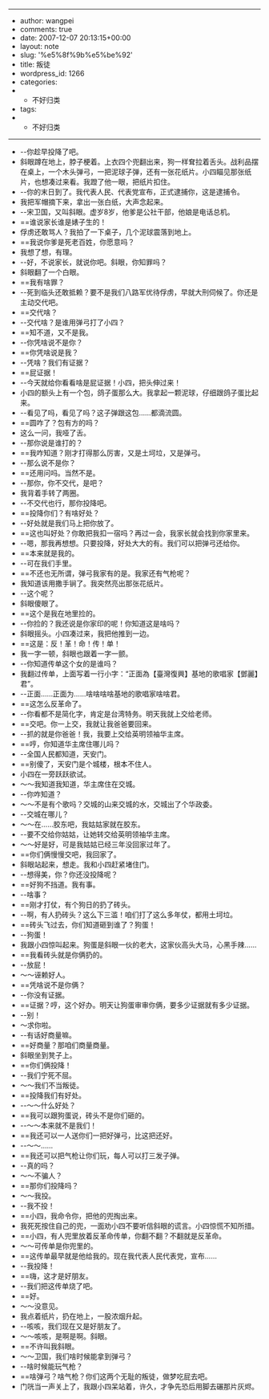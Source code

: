 - ---
- author: wangpei
- comments: true
- date: 2007-12-07 20:13:15+00:00
- layout: note
- slug: '%e5%8f%9b%e5%be%92'
- title: 叛徒
- wordpress_id: 1266
- categories:
- - 不好归类
- tags:
- - 不好归类
- ---
- --你趁早投降了吧。
- 斜眼蹲在地上，脖子梗着。上衣四个兜翻出来，狗一样耷拉着舌头。战利品摆在桌上，一个木头弹弓，一把泥球子弹，还有一张花纸片。小四瞄见那张纸片，也想凑过来看。我蹬了他一眼，把纸片扣住。
- --你的末日到了。我代表人民、代表党宣布，正式逮捕你，这是逮捕令。
- 我把军帽摘下来，拿出一张白纸，大声念起来。
- --宋卫国，又叫斜眼。虚岁8岁，他爹是公社干部，他娘是电话总机。
- ==谁说家长谁是婊子生的！
- 俘虏还敢骂人？我拍了一下桌子，几个泥球震落到地上。
- ==我说你爹是死老百姓，你愿意吗？
- 我想了想，有理。
- --好，不说家长，就说你吧。斜眼，你知罪吗？
- 斜眼翻了一个白眼。
- ==我有啥罪？
- --死到临头还敢抵赖？要不是我们八路军优待俘虏，早就大刑伺候了。你还是主动交代吧。
- ==交代啥？
- --交代啥？是谁用弹弓打了小四？
- ==知不道，又不是我。
- --你凭啥说不是你？
- ==你凭啥说是我？
- --凭啥？我们有证据？
- ==屁证据！
- --今天就给你看看啥是屁证据！小四，把头伸过来！
- 小四的额头上有一个包，鸽子蛋那么大。我拿起一颗泥球，仔细跟鸽子蛋比起来。
- --看见了吗，看见了吗？这子弹跟这包……都滴流圆。
- ==圆咋了？包有方的吗？
- 这么一问，我哑了舌。
- --那你说是谁打的？
- ==我咋知道？刚才打得那么厉害，又是土坷垃，又是弹弓。
- --那么说不是你？
- ==还用问吗。当然不是。
- --那你，你不交代，是吧？
- 我背着手转了两圈。
- --不交代也行，那你投降吧。
- ==投降你们？有啥好处？
- --好处就是我们马上把你放了。
- ==这也叫好处？你敢把我扣一宿吗？再过一会，我家长就会找到你家里来。
- --嗯，那我再想想。只要投降，好处大大的有。我们可以把弹弓还给你。
- ==本来就是我的。
- --可在我们手里。
- ==不还也无所谓，弹弓我家有的是。我家还有气枪呢？
- 我知道该用撒手锏了。我突然亮出那张花纸片。
- --这个呢？
- 斜眼傻眼了。
- ==这个是我在地里捡的。
- --你捡的？我还说是你家印的呢！你知道这是啥吗？
- 斜眼摇头。小四凑过来，我把他推到一边。
- ==这是：反！革！命！传！单！
- 我一字一顿，斜眼也跟着一字一颤。
- --你知道传单这个女的是谁吗？
- 我翻过传单，上面写着一行小字：“正面為【臺灣復興】基地的歌唱家【鄧麗】君”。
- --正面……正面为……啥啥啥啥基地的歌唱家啥啥君。
- ==这怎么反革命了。
- --你看都不是简化字，肯定是台湾特务。明天我就上交给老师。
- ==交吧。你一上交，我就让我爸爸要回来。
- --抓的就是你爸爸！我，我要上交给英明领袖华主席。
- ==哼，你知道华主席住哪儿吗？
- --全国人民都知道，天安门。
- ==别傻了，天安门是个城楼，根本不住人。
- 小四在一旁跃跃欲试。
- ～～我知道我知道，华主席住在交城。
- --你咋知道？
- ～～不是有个歌吗？交城的山来交城的水，交城出了个华政委。
- --交城在哪儿？
- ～～在……胶东吧，我姑姑家就在胶东。
- --要不交给你姑姑，让她转交给英明领袖华主席。
- ～～好是好，可是我姑姑已经三年没回家过年了。
- ==你们俩慢慢交吧，我回家了。
- 斜眼站起来，想走。我和小四赶紧堵住门。
- --想得美，你？你还没投降呢？
- ==好狗不挡道。我有事。
- --啥事？
- ==刚才打仗，有个狗日的扔了砖头。
- --啊，有人扔砖头？这么下三滥！咱们打了这么多年仗，都用土坷垃。
- ==砖头飞过去，你们知道砸到谁了？狗蛋！
- --狗蛋！
- 我跟小四惊叫起来。狗蛋是斜眼一伙的老大，这家伙高头大马，心黑手辣……
- ==我看砖头就是你俩扔的。
- --放屁！
- ～～诬赖好人。
- ==凭啥说不是你俩？
- --你没有证据。
- ==证据？哼，这个好办。明天让狗蛋审审你俩，要多少证据就有多少证据。
- --别！
- ～求你啦。
- --有话好商量嘛。
- ==好商量？那咱们商量商量。
- 斜眼坐到凳子上。
- ==你们俩投降！
- --我们宁死不屈。
- ～～我们不当叛徒。
- ==投降我们有好处。
- --～～什么好处？
- ==我可以跟狗蛋说，砖头不是你们砸的。
- --～～本来就不是我们！
- ==我还可以一人送你们一把好弹弓，比这把还好。
- --～～……
- ==我还可以把气枪让你们玩，每人可以打三发子弹。
- --真的吗？
- ～～不骗人？
- ==那你们投降吗？
- ～～我投。
- --我不投！
- ==小四，我命令你，把他的兜掏出来。
- 我死死按住自己的兜，一面劝小四不要听信斜眼的谎言。小四惊慌不知所措。
- ==小四，有人兜里放着反革命传单，你翻不翻？不翻就是反革命。
- ～～可传单是你兜里的。
- ==这传单最早就是他给我的。现在我代表人民代表党，宣布……
- --我投降！
- ==嗨，这才是好朋友。
- --我们把这传单烧了吧。
- ==好。
- ～～没意见。
- 我点着纸片，扔在地上，一股浓烟升起。
- --咳咳，我们现在又是好朋友了。
- ～～咳咳，是啊是啊。斜眼。
- ==不许叫我斜眼。
- ～～卫国，我们啥时候能拿到弹弓？
- --啥时候能玩气枪？
- ==啥弹弓？啥气枪？你们这两个无耻的叛徒，做梦吃屁去吧。
- 门咣当一声关上了，我跟小四呆站着，许久，才争先恐后用脚去碾那片灰烬。
